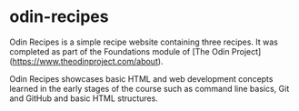 # odin-recipes

Odin Recipes is a simple recipe website containing three recipes. It was completed as part of the Foundations module of [The Odin Project] (https://www.theodinproject.com/about).

Odin Recipes showcases basic HTML and web development concepts learned in the early stages of the course such as command line basics, Git and GitHub and basic HTML structures.